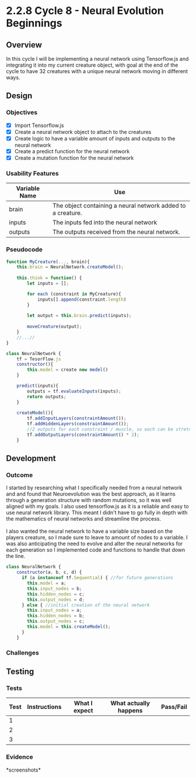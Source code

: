 # 2.2.8 Cycle 8 - Neural Evolution Beginnings

## Overview

In this cycle I will be implementing a neural network using Tensorflow.js and integrating it into my current creature object, with goal at the end of the cycle to have 32 creatures with a unique neural network moving in different ways.

## Design

### Objectives&#x20;

* [x] Import Tensorflow.js
* [x] Create a neural network object to attach to the creatures
* [x] Create logic to have a variable amount of inputs and outputs to the neural network
* [x] Create a predict function for the neural network
* [x] Create a mutation function for the neural network

### Usability Features



| Variable Name | Use                                                         |
| ------------- | ----------------------------------------------------------- |
| brain         | The object containing a neural network added to a creature. |
| inputs        | The inputs fed into the neural network                      |
| outputs       | The outputs received from the neural network.               |

### Pseudocode

```javascript
function MyCreature(..., brain){
    this.brain = NeuralNetwork.createModel();
    
    this.think = function() {   
        let inputs = [];

        for each (constraint in MyCreature){
            inputs[].append(constraint.length)
        }
        
        let output = this.brain.predict(inputs);
        
        moveCreature(output);
    }   
    //...//
}

class NeuralNetwork {
    tf = TesorFlow.js
    constructor(){
        this.model = create new medel()
    }

    predict(inputs){
        outputs = tf.evaluateInputs(inputs);
        return outputs;
    }
    
    createModel(){
        tf.addInputLayers(constraintAmount());
        tf.addHiddenLayers(constraintAmount());
        //2 outputs for each constraint / muscle, so each can be stretched or contracted
        tf.addOutputLayers(constraintAmount() * 2);
    }
```

## Development

### Outcome

I started by researching what I specifically needed from a neural network and and found that Neuroevolution was the best approach, as it learns through a generation structure with random mutations, so it was well aligned with my goals. I also used tensorflow.js as it is a reliable and easy to use neural network library. This meant I didn't have to go fully in depth with the mathematics of neural networks and streamline the process.\
\
I also wanted the neural network to have a variable size based on the players creature, so I made sure to leave to amount of nodes to a variable. I was also anticipating the need to evolve and alter the neural networks for each generation so I implemented code and functions to handle that down the line.

```javascript
class NeuralNetwork {
    constructor(a, b, c, d) {
      if (a instanceof tf.Sequential) { //for future generations
        this.model = a;
        this.input_nodes = b;
        this.hidden_nodes = c;
        this.output_nodes = d;
      } else { //initial creation of the neural network
        this.input_nodes = a;
        this.hidden_nodes = b;
        this.output_nodes = c;
        this.model = this.createModel();
      }
    }
```



### Challenges



## Testing

### Tests

| Test | Instructions | What I expect | What actually happens | Pass/Fail |
| ---- | ------------ | ------------- | --------------------- | --------- |
| 1    |              |               |                       |           |
| 2    |              |               |                       |           |
| 3    |              |               |                       |           |

### Evidence

\*screenshots\*

